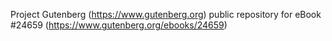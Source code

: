 Project Gutenberg (https://www.gutenberg.org) public repository for eBook #24659 (https://www.gutenberg.org/ebooks/24659)
